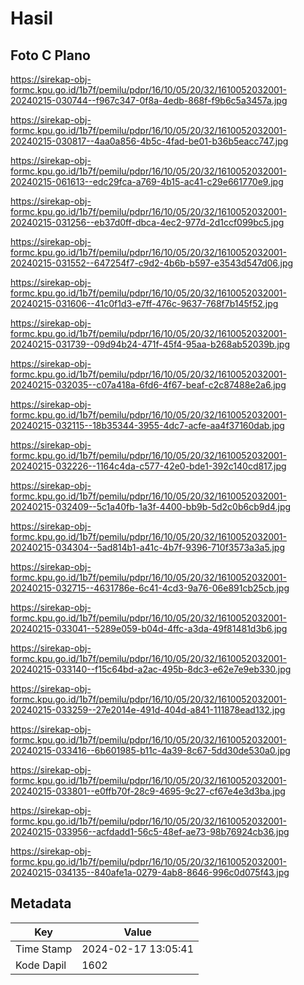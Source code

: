 # Hasil

## Foto C Plano

https://sirekap-obj-formc.kpu.go.id/1b7f/pemilu/pdpr/16/10/05/20/32/1610052032001-20240215-030744--f967c347-0f8a-4edb-868f-f9b6c5a3457a.jpg

https://sirekap-obj-formc.kpu.go.id/1b7f/pemilu/pdpr/16/10/05/20/32/1610052032001-20240215-030817--4aa0a856-4b5c-4fad-be01-b36b5eacc747.jpg

https://sirekap-obj-formc.kpu.go.id/1b7f/pemilu/pdpr/16/10/05/20/32/1610052032001-20240215-061613--edc29fca-a769-4b15-ac41-c29e661770e9.jpg

https://sirekap-obj-formc.kpu.go.id/1b7f/pemilu/pdpr/16/10/05/20/32/1610052032001-20240215-031256--eb37d0ff-dbca-4ec2-977d-2d1ccf099bc5.jpg

https://sirekap-obj-formc.kpu.go.id/1b7f/pemilu/pdpr/16/10/05/20/32/1610052032001-20240215-031552--647254f7-c9d2-4b6b-b597-e3543d547d06.jpg

https://sirekap-obj-formc.kpu.go.id/1b7f/pemilu/pdpr/16/10/05/20/32/1610052032001-20240215-031606--41c0f1d3-e7ff-476c-9637-768f7b145f52.jpg

https://sirekap-obj-formc.kpu.go.id/1b7f/pemilu/pdpr/16/10/05/20/32/1610052032001-20240215-031739--09d94b24-471f-45f4-95aa-b268ab52039b.jpg

https://sirekap-obj-formc.kpu.go.id/1b7f/pemilu/pdpr/16/10/05/20/32/1610052032001-20240215-032035--c07a418a-6fd6-4f67-beaf-c2c87488e2a6.jpg

https://sirekap-obj-formc.kpu.go.id/1b7f/pemilu/pdpr/16/10/05/20/32/1610052032001-20240215-032115--18b35344-3955-4dc7-acfe-aa4f37160dab.jpg

https://sirekap-obj-formc.kpu.go.id/1b7f/pemilu/pdpr/16/10/05/20/32/1610052032001-20240215-032226--1164c4da-c577-42e0-bde1-392c140cd817.jpg

https://sirekap-obj-formc.kpu.go.id/1b7f/pemilu/pdpr/16/10/05/20/32/1610052032001-20240215-032409--5c1a40fb-1a3f-4400-bb9b-5d2c0b6cb9d4.jpg

https://sirekap-obj-formc.kpu.go.id/1b7f/pemilu/pdpr/16/10/05/20/32/1610052032001-20240215-034304--5ad814b1-a41c-4b7f-9396-710f3573a3a5.jpg

https://sirekap-obj-formc.kpu.go.id/1b7f/pemilu/pdpr/16/10/05/20/32/1610052032001-20240215-032715--4631786e-6c41-4cd3-9a76-06e891cb25cb.jpg

https://sirekap-obj-formc.kpu.go.id/1b7f/pemilu/pdpr/16/10/05/20/32/1610052032001-20240215-033041--5289e059-b04d-4ffc-a3da-49f81481d3b6.jpg

https://sirekap-obj-formc.kpu.go.id/1b7f/pemilu/pdpr/16/10/05/20/32/1610052032001-20240215-033140--f15c64bd-a2ac-495b-8dc3-e62e7e9eb330.jpg

https://sirekap-obj-formc.kpu.go.id/1b7f/pemilu/pdpr/16/10/05/20/32/1610052032001-20240215-033259--27e2014e-491d-404d-a841-111878ead132.jpg

https://sirekap-obj-formc.kpu.go.id/1b7f/pemilu/pdpr/16/10/05/20/32/1610052032001-20240215-033416--6b601985-b11c-4a39-8c67-5dd30de530a0.jpg

https://sirekap-obj-formc.kpu.go.id/1b7f/pemilu/pdpr/16/10/05/20/32/1610052032001-20240215-033801--e0ffb70f-28c9-4695-9c27-cf67e4e3d3ba.jpg

https://sirekap-obj-formc.kpu.go.id/1b7f/pemilu/pdpr/16/10/05/20/32/1610052032001-20240215-033956--acfdadd1-56c5-48ef-ae73-98b76924cb36.jpg

https://sirekap-obj-formc.kpu.go.id/1b7f/pemilu/pdpr/16/10/05/20/32/1610052032001-20240215-034135--840afe1a-0279-4ab8-8646-996c0d075f43.jpg


## Metadata

| Key        | Value               |
| ---------- | ------------------- |
| Time Stamp | 2024-02-17 13:05:41 |
| Kode Dapil | 1602                |



